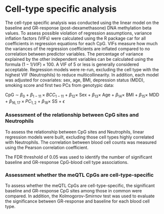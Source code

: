 # Cell-type specific analysis
The cell-type specific analysis was conducted using the linear model on the baseline and GR-response (post-dexamethasone) DNA methylation beta values. To assess possible violation of regression assumptions, variance inflation factors (VIFs) were calculated using the R package car for all coefficients in regression equations for each CpG. VIFs measure how much the variances of the regression coefficients are inflated compared to no correlation between predictor variables. The percentage of variance explained by the other independent variables can be calculated using the formula $(1 - 1 / VIF) \times 100$. A VIF of 5 or less is generally considered acceptable. Regression models were re-run, excluding the cell type with the highest VIF (Neutrophils) to reduce multicollinearity. In addition, each model was adjusted for covariates: sex, age, BMI, depression status (MDD), smoking score and first two PCs from genotypic data:

CpG $∼$ $β_0$ $+$ $β_{1-11} \times BCC_{1-11}$ $+$ $β_{12} \times$ Sex $+$ $β_{13} \times$ Age $+$ $β_{14} \times$ BMI $+$ $β_{15} \times$ MDD $+$ $β_{16,17} \times PC_{1,2}$ $+$ $β_{18} \times$ SS $+$ $ϵ$ 

### Assessment of the relationship between CpG sites and Neutrophils

To assess the relationship between CpG sites and Neutrophils, linear regression models were built, excluding those cell types highly correlated with Neutrophils. The correlation between blood cell counts was measured using the Pearson correlation coefficient. 

The FDR threshold of 0.05 was used to identify the number of significant baseline and GR-response CpG-blood cell type associations. 

### Assessment whether the meQTL CpGs are cell-type-specific

To assess whether the meQTL CpGs are cell-type-specific, the significant baseline and GR-response CpG sites among those in common were compared. In addition, the Kolmogorov-Smirnov test was used to evaluate the significance between GR-response and baseline for each blood cell type.

### Folders structure

- `00_prepare the data`: the script for phenotype data to identify differentially methylated regions (DMRs)
- `01_tca`: Tensor Composition Analysis usig the R package TCA
- `02_lm_vif`: script for checking for multicollinarity between blood cell types using VIF
- `02a_lm`: cell type-specificity on DMAm using lm excluding the cell type with the highest VIF
- `02b_lm`: cell type-specificity on DMAm using lm including all cell types
- `03_get_significant`: get statistically signififcant at FDR < 0.05 associations, and extract assocaition with meQTL CpGs
- `04_epistress_score`: epistress score calculation for Sarah Merrill from the University of British Columbia 

### Results

The results are stored on the MPIP computational cluster: `/binder/mgp/workspace/2020_DexStim_Array_Human/dex-stim-human-array/output/data/integrative/cell_type_enrichment/`
